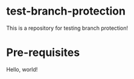 # test-branch-protection

This is a repository for testing branch protection!

# Pre-requisites

Hello, world!
